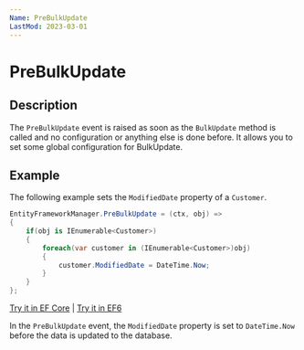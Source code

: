 ```yaml
---
Name: PreBulkUpdate
LastMod: 2023-03-01
---
```


# PreBulkUpdate

## Description

The `PreBulkUpdate` event is raised as soon as the `BulkUpdate` method is called and no configuration or anything else is done before. It allows you to set some global configuration for BulkUpdate. 

## Example

The following example sets the `ModifiedDate` property of a `Customer`.

```csharp
EntityFrameworkManager.PreBulkUpdate = (ctx, obj) => 
{
    if(obj is IEnumerable<Customer>) 
    {
        foreach(var customer in (IEnumerable<Customer>)obj)
        {
            customer.ModifiedDate = DateTime.Now;
        }
    }
};
```

[Try it in EF Core](https://dotnetfiddle.net/TCvCOm) | [Try it in EF6](https://dotnetfiddle.net/9JUluL)

In the `PreBulkUpdate` event, the `ModifiedDate` property is set to `DateTime.Now` before the data is updated to the database.
